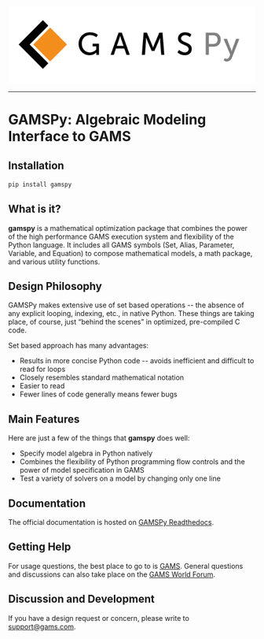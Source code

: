 ![plot](https://github.com/GAMS-dev/gamspy/blob/develop/docs/_static/gamspy_logo.png?raw=true)

-----------------

# GAMSPy: Algebraic Modeling Interface to GAMS

## Installation

```sh
pip install gamspy
```

## What is it?

**gamspy** is a mathematical optimization package that combines the power of the high performance GAMS execution system
and flexibility of the Python language. It includes all GAMS symbols (Set, Alias, Parameter, Variable, and
Equation) to compose mathematical models, a math package, and various utility functions.


## Design Philosophy
GAMSPy makes extensive use of set based operations -- the absence of any explicit looping, indexing, etc., in native Python.
These things are taking place, of course, just “behind the scenes” in optimized, pre-compiled C code.

Set based approach has many advantages:

  - Results in more concise Python code -- avoids inefficient and difficult to read for loops
  - Closely resembles standard mathematical notation
  - Easier to read
  - Fewer lines of code generally means fewer bugs


## Main Features
Here are just a few of the things that **gamspy** does well:

  - Specify model algebra in Python natively
  - Combines the flexibility of Python programming flow controls and the power of model specification in GAMS
  - Test a variety of solvers on a model by changing only one line

## Documentation
The official documentation is hosted on [GAMSPy Readthedocs](https://gamspy.readthedocs.io/en/latest/index.html).

## Getting Help

For usage questions, the best place to go to is [GAMS](https://www.gams.com/latest/docs/API_PY_GETTING_STARTED.html).
General questions and discussions can also take place on the [GAMS World Forum](https://forum.gamsworld.org).

## Discussion and Development
If you have a design request or concern, please write to support@gams.com.
